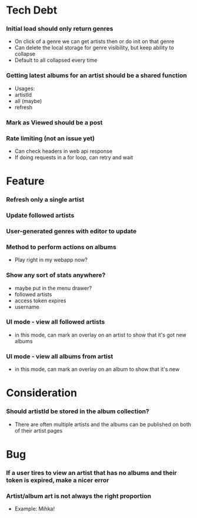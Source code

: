 # Tech Debt

### Initial load should only return genres

- On click of a genre we can get artists then or do init on that genre
- Can delete the local storage for genre visibility, but keep ability to collapse
- Default to all collapsed every time

### Getting latest albums for an artist should be a shared function

- Usages:
- artistId
- all (maybe)
- refresh

### Mark as Viewed should be a post

### Rate limiting (not an issue yet)

- Can check headers in web api response
- If doing requests in a for loop, can retry and wait

# Feature

### Refresh only a single artist

### Update followed artists

### User-generated genres with editor to update

### Method to perform actions on albums

- Play right in my webapp now?

### Show any sort of stats anywhere?

- maybe put in the menu drawer?
- followed artists
- access token expires
- username

### UI mode - view all followed artists

- in this mode, can mark an overlay on an artist to show that it's got new albums

### UI mode - view all albums from artist

- in this mode, can mark an overlay on an album to show that it's new

# Consideration

### Should artistId be stored in the album collection?

- There are often multiple artists and the albums can be published on both of their artist pages

# Bug

### If a user tires to view an artist that has no albums and their token is expired, make a nicer error

### Artist/album art is not always the right proportion

- Example: Mihka!
